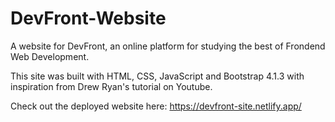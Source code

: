 # DevFront-Website

A website for DevFront, an online platform for studying the best of Frondend Web Development. 

This site was built with HTML, CSS, JavaScript and Bootstrap 4.1.3 with inspiration from Drew Ryan's tutorial on Youtube.

Check out the deployed website here: https://devfront-site.netlify.app/


